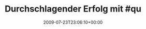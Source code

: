 ---
retweeted: false
source: <a href="http://twitter.com" rel="nofollow">Twitter Web Client</a>
entities:
  hashtags:
  - text: quadrophenia
    indices:
    - '28'
    - '41'
  symbols: []
  user_mentions: []
  urls: []
display_text_range:
- '0'
- '139'
favorite_count: '0'
id_str: '2807601746'
truncated: false
retweet_count: '0'
id: '2807601746'
created_at: Thu Jul 23 23:06:10 +0000 2009
favorited: false
full_text: 'Durchschlagender Erfolg mit #quadrophenia: [@sunrise2k5](https://twitter.com/sunrise2k5)
  eingepennt und VLC möchte die letzten 20 Minuten nicht mehr abspielen. Spielabbruch.'
lang: de
tags:
- quadrophenia
- pesos:twitter
date: '2009-07-23T23:06:10+00:00'
src: https://twitter.com/bascht/status/2807601746
original_url: https://twitter.com/bascht/status/2807601746
type: twitter_tweet
text: 'Durchschlagender Erfolg mit #quadrophenia: [@sunrise2k5](https://twitter.com/sunrise2k5)
  eingepennt und VLC möchte die letzten 20 Minuten nicht mehr abspielen. Spielabbruch.'
title: 'Durchschlagender Erfolg mit #qu'

---